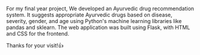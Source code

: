 For my final year project, We developed an Ayurvedic drug recommendation system. 
It suggests appropriate Ayurvedic drugs based on disease, severity, gender, and age using Python's machine learning libraries like pandas and sklearn.
The web application was built using Flask, with HTML and CSS for the frontend.

Thanks for your visit!👍
